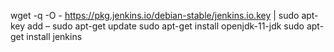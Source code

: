 wget -q -O - https://pkg.jenkins.io/debian-stable/jenkins.io.key | sudo apt-key add –
sudo apt-get update
sudo apt-get install openjdk-11-jdk
sudo apt-get install jenkins
